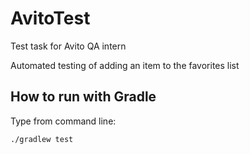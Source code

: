 # AvitoTest
Test task for Avito QA intern 

Automated testing of adding an item to the favorites list
## How to run with Gradle
Type from command line:

`./gradlew test`
